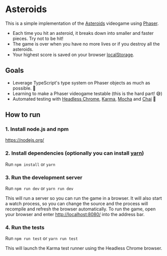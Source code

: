 # Asteroids
This is a simple implementation of the [Asteroids](https://en.wikipedia.org/wiki/Asteroids_(video_game)) videogame using [Phaser](https://phaser.io/).

- Each time you hit an asteroid, it breaks down into smaller and faster pieces. Try not to be hit! 
- The game is over when you have no more lives or if you destroy all the asteroids.
- Your highest score is saved on your browser [localStorage](https://developer.mozilla.org/en-US/docs/Web/API/Window/localStorage).

## Goals
- Leverage TypeScript's type system on Phaser objects as much as possible. :rocket:
- Learning to make a Phaser videogame testable (this is the hard part! :sweat_smile:)
- Automated testing with [Headless Chrome](https://developers.google.com/web/updates/2017/04/headless-chrome), [Karma](https://karma-runner.github.io/latest/index.html), [Mocha](https://mochajs.org/) and [Chai](https://www.chaijs.com/) :metal:

## How to run

### 1. Install node.js and npm

https://nodejs.org/

### 2. Install dependencies (optionally you can install [yarn](https://yarnpkg.com/))

Run ```npm install``` or ```yarn```

### 3. Run the development server

Run ```npm run dev``` or  ```yarn run dev```

This will run a server so you can run the game in a browser. It will also start a watch process, so you can change the source and the process will recompile and refresh the browser automatically.
To run the game, open your browser and enter [http://localhost:8080/](http://localhost:8080/) into the address bar.

### 4. Run the tests

Run ```npm run test``` or ```yarn run test```

This will launch the Karma test runner using the Headless Chrome browser.